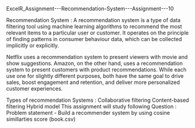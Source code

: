 ExcelR_Assignment---Recommendation-System---Assignment---10

Recommendation System :
A recommendation system is a type of data filtering tool using machine learning algorithms to recommend the most relevant items to a particular user or customer. It operates on the principle of finding patterns in consumer behaviour data, which can be collected implicitly or explicitly.

Netflix uses a recommendation system to present viewers with movie and show suggestions. Amazon, on the other hand, uses a recommendation system to present customers with product recommendations. While each use one for slightly different purposes, both have the same goal to drive sales, boost engagement and retention, and deliver more personalized customer experiences.

Types of recommendation Systems :
Collaborative filtering
Content-based filtering
Hybrid model
This assignment will study following Question :
Problem statement - Build a recommender system by using cosine simillarties score (book.csv)
